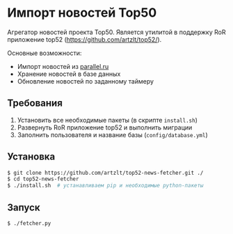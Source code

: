 # Импорт новостей Top50

Агрегатор новостей проекта Top50. Является утилитой в поддержку RoR приложение top52 (https://github.com/artzlt/top52/).

Основные возможности:

* Импорт новостей из [parallel.ru](https://www.parallel.ru/news)
* Хранение новостей в базе данных
* Обновление новостей по заданному таймеру

## Требования

1. Установить все необходимые пакеты (в скрипте `install.sh`)
2. Развернуть RoR приложение top52 и выполнить миграции
3. Заполнить пользователя и название базы (`config/database.yml`)

## Установка

```bash
$ git clone https://github.com/artzlt/top52-news-fetcher.git ./
$ cd top52-news-fetcher
$ ./install.sh  # устанавливаем pip и необходимые python-пакеты
```

## Запуск

```bash
$ ./fetcher.py
```

